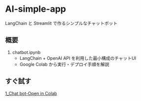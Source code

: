 # AI-simple-app

LangChain と Streamlit で作るシンプルなチャットボット

## 概要
1. chatbot.ipynb
    - LangChain + OpenAI API を利用した最小構成のチャットUI
    - Google Colab から実行・デプロイ手順を解説

## すぐ試す
[1_Chat bot-Open in Colab](https://colab.research.google.com/github/dkjgA893274/AI-simple-app/blob/main/section_1/chatbot.ipynb)

